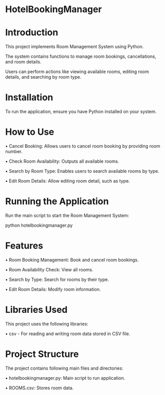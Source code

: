 # HotelBookingManager

# Introduction
This project implements Room Management System using Python.

The system contains functions to manage room bookings, cancellations, and room details.

Users can perform actions like viewing available rooms, editing room details, and searching by room type.

# Installation
To run the application, ensure you have Python installed on your system. 
# How to Use
  •	Cancel Booking: Allows users to cancel room booking by providing room number.

  •	Check Room Availability: Outputs all available rooms.

  •	Search by Room Type: Enables users to search available rooms by type.

  •	Edit Room Details: Allow editing room detail, such as type.

# Running the Application
Run the main script to start the Room Management System:

python hotelbookingmanager.py
# Features
  •	Room Booking Management: Book and cancel room bookings.

  •	Room Availability Check: View all rooms.

  •	Search by Type: Search for rooms by their type.

  •	Edit Room Details: Modify room information.

# Libraries Used
This project uses the following libraries:

  •	csv - For reading and writing room data stored in CSV file.

# Project Structure
The project contains following main files and directories:

  •	hotelbookingmanager.py: Main script to run application.

  •	ROOMS.csv: Stores room data.


